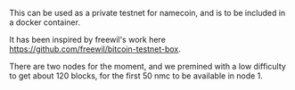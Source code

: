 This can be used as a private testnet for namecoin, and is to be included in a docker container.

It has been inspired by freewil's work here https://github.com/freewil/bitcoin-testnet-box.

There are two nodes for the moment, and we premined with a low difficulty to get about 120 blocks, for the first 50 nmc to be available in node 1.